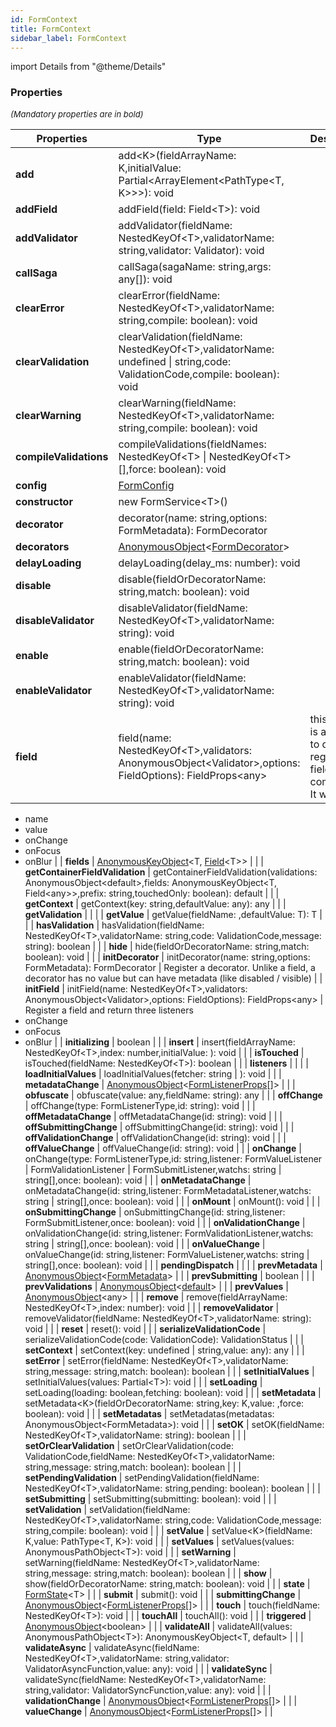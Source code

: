 ```yaml
---
id: FormContext
title: FormContext
sidebar_label: FormContext
---
```


import Details from "@theme/Details"




### Properties

<font size="2"><i>(Mandatory properties are in bold)</i></font>

| Properties | Type | Description |
| --------- | ---- | ----------- |
| **add** | add<K\>(fieldArrayName: K,initialValue: Partial<ArrayElement<PathType<T, K\>\>\>): void |  |
| **addField** | addField(field: Field<T\>): void |  |
| **addValidator** | addValidator(fieldName: NestedKeyOf<T\>,validatorName: string,validator: Validator): void |  |
| **callSaga** | callSaga(sagaName: string,args: any[]): void |  |
| **clearError** | clearError(fieldName: NestedKeyOf<T\>,validatorName: string,compile: boolean): void |  |
| **clearValidation** | clearValidation(fieldName: NestedKeyOf<T\>,validatorName: undefined \| string,code: ValidationCode,compile: boolean): void |  |
| **clearWarning** | clearWarning(fieldName: NestedKeyOf<T\>,validatorName: string,compile: boolean): void |  |
| **compileValidations** | compileValidations(fieldNames: NestedKeyOf<T\> \| NestedKeyOf<T\>[],force: boolean): void |  |
| **config** | [FormConfig](/framework-api/types/FormConfig.md) |  |
| **constructor** | new FormService<T\>() |  |
| **decorator** | decorator(name: string,options: FormMetadata): FormDecorator |  |
| **decorators** | [AnonymousObject](/framework-api/interfaces/AnonymousObject.md)<[FormDecorator](/framework-api/types/FormDecorator.md)\> |  |
| **delayLoading** | delayLoading(delay_ms: number): void |  |
| **disable** | disable(fieldOrDecoratorName: string,match: boolean): void |  |
| **disableValidator** | disableValidator(fieldName: NestedKeyOf<T\>,validatorName: string): void |  |
| **enable** | enable(fieldOrDecoratorName: string,match: boolean): void |  |
| **enableValidator** | enableValidator(fieldName: NestedKeyOf<T\>,validatorName: string): void |  |
| **field** | field(name: NestedKeyOf<T\>,validators: AnonymousObject<Validator\>,options: FieldOptions): FieldProps<any\> | this method is an helper to quickly register a field from a component. It will return  
  - name  
  - value  
  - onChange  
  - onFocus  
  - onBlur |
| **fields** | [AnonymousKeyObject](/framework-api/types/AnonymousKeyObject.md)<T, [Field](/framework-api/interfaces/Field.md)<T\>\> |  |
| **getContainerFieldValidation** | getContainerFieldValidation(validations: AnonymousObject<default\>,fields: AnonymousKeyObject<T, Field<any\>\>,prefix: string,touchedOnly: boolean): default |  |
| **getContext** | getContext(key: string,defaultValue: any): any |  |
| **getValidation** |  |  |
| **getValue** | getValue(fieldName: ,defaultValue: T): T |  |
| **hasValidation** | hasValidation(fieldName: NestedKeyOf<T\>,validatorName: string,code: ValidationCode,message: string): boolean |  |
| **hide** | hide(fieldOrDecoratorName: string,match: boolean): void |  |
| **initDecorator** | initDecorator(name: string,options: FormMetadata): FormDecorator | Register a decorator. Unlike a field, a decorator has no value but can have metadata (like disabled / visible) |
| **initField** | initField(name: NestedKeyOf<T\>,validators: AnonymousObject<Validator\>,options: FieldOptions): FieldProps<any\> | Register a field and return three listeners  
  - onChange  
  - onFocus  
  - onBlur |
| **initializing** | boolean |  |
| **insert** | insert(fieldArrayName: NestedKeyOf<T\>,index: number,initialValue: ): void |  |
| **isTouched** | isTouched(fieldName: NestedKeyOf<T\>): boolean |  |
| **listeners** |  |  |
| **loadInitialValues** | loadInitialValues(fetcher: string \| ): void |  |
| **metadataChange** | [AnonymousObject](/framework-api/interfaces/AnonymousObject.md)<[FormListenerProps](/framework-api/interfaces/FormListenerProps.md)[]\> |  |
| **obfuscate** | obfuscate(value: any,fieldName: string): any |  |
| **offChange** | offChange(type: FormListenerType,id: string): void |  |
| **offMetadataChange** | offMetadataChange(id: string): void |  |
| **offSubmittingChange** | offSubmittingChange(id: string): void |  |
| **offValidationChange** | offValidationChange(id: string): void |  |
| **offValueChange** | offValueChange(id: string): void |  |
| **onChange** | onChange(type: FormListenerType,id: string,listener: FormValueListener \| FormValidationListener \| FormSubmitListener,watchs: string \| string[],once: boolean): void |  |
| **onMetadataChange** | onMetadataChange(id: string,listener: FormMetadataListener,watchs: string \| string[],once: boolean): void |  |
| **onMount** | onMount(): void |  |
| **onSubmittingChange** | onSubmittingChange(id: string,listener: FormSubmitListener,once: boolean): void |  |
| **onValidationChange** | onValidationChange(id: string,listener: FormValidationListener,watchs: string \| string[],once: boolean): void |  |
| **onValueChange** | onValueChange(id: string,listener: FormValueListener,watchs: string \| string[],once: boolean): void |  |
| **pendingDispatch** |  |  |
| **prevMetadata** | [AnonymousObject](/framework-api/interfaces/AnonymousObject.md)<[FormMetadata](/framework-api/types/FormMetadata.md)\> |  |
| **prevSubmitting** | boolean |  |
| **prevValidations** | [AnonymousObject](/framework-api/interfaces/AnonymousObject.md)<[default](/framework-api/classes/FieldValidation.md)\> |  |
| **prevValues** | [AnonymousObject](/framework-api/interfaces/AnonymousObject.md)<any\> |  |
| **remove** | remove(fieldArrayName: NestedKeyOf<T\>,index: number): void |  |
| **removeValidator** | removeValidator(fieldName: NestedKeyOf<T\>,validatorName: string): void |  |
| **reset** | reset(): void |  |
| **serializeValidationCode** | serializeValidationCode(code: ValidationCode): ValidationStatus |  |
| **setContext** | setContext(key: undefined \| string,value: any): any |  |
| **setError** | setError(fieldName: NestedKeyOf<T\>,validatorName: string,message: string,match: boolean): boolean |  |
| **setInitialValues** | setInitialValues(values: Partial<T\>): void |  |
| **setLoading** | setLoading(loading: boolean,fetching: boolean): void |  |
| **setMetadata** | setMetadata<K\>(fieldOrDecoratorName: string,key: K,value: ,force: boolean): void |  |
| **setMetadatas** | setMetadatas(metadatas: AnonymousObject<FormMetadata\>): void |  |
| **setOK** | setOK(fieldName: NestedKeyOf<T\>,validatorName: string): boolean |  |
| **setOrClearValidation** | setOrClearValidation(code: ValidationCode,fieldName: NestedKeyOf<T\>,validatorName: string,message: string,match: boolean): boolean |  |
| **setPendingValidation** | setPendingValidation(fieldName: NestedKeyOf<T\>,validatorName: string,pending: boolean): boolean |  |
| **setSubmitting** | setSubmitting(submitting: boolean): void |  |
| **setValidation** | setValidation(fieldName: NestedKeyOf<T\>,validatorName: string,code: ValidationCode,message: string,compile: boolean): void |  |
| **setValue** | setValue<K\>(fieldName: K,value: PathType<T, K\>): void |  |
| **setValues** | setValues(values: AnonymousPathObject<T\>): void |  |
| **setWarning** | setWarning(fieldName: NestedKeyOf<T\>,validatorName: string,message: string,match: boolean): boolean |  |
| **show** | show(fieldOrDecoratorName: string,match: boolean): void |  |
| **state** | [FormState](/framework-api/interfaces/FormState.md)<T\> |  |
| **submit** | submit(): void |  |
| **submittingChange** | [AnonymousObject](/framework-api/interfaces/AnonymousObject.md)<[FormListenerProps](/framework-api/interfaces/FormListenerProps.md)[]\> |  |
| **touch** | touch(fieldName: NestedKeyOf<T\>): void |  |
| **touchAll** | touchAll(): void |  |
| **triggered** | [AnonymousObject](/framework-api/interfaces/AnonymousObject.md)<boolean\> |  |
| **validateAll** | validateAll(values: AnonymousPathObject<T\>): AnonymousKeyObject<T, default\> |  |
| **validateAsync** | validateAsync(fieldName: NestedKeyOf<T\>,validatorName: string,validator: ValidatorAsyncFunction,value: any): void |  |
| **validateSync** | validateSync(fieldName: NestedKeyOf<T\>,validatorName: string,validator: ValidatorSyncFunction,value: any): void |  |
| **validationChange** | [AnonymousObject](/framework-api/interfaces/AnonymousObject.md)<[FormListenerProps](/framework-api/interfaces/FormListenerProps.md)[]\> |  |
| **valueChange** | [AnonymousObject](/framework-api/interfaces/AnonymousObject.md)<[FormListenerProps](/framework-api/interfaces/FormListenerProps.md)[]\> |  |


